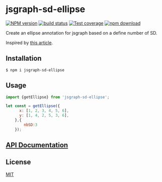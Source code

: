 # jsgraph-sd-ellipse

[![NPM version][npm-image]][npm-url]
[![build status][travis-image]][travis-url]
[![Test coverage][codecov-image]][codecov-url]
[![npm download][download-image]][download-url]

Create an ellipse annotation for jsgraph based on a define number of SD.

Inspired by [this article](https://forums.ni.com/t5/LabVIEW/how-do-I-add-a-95-confidence-ellipse-to-an-XY-scatter-plot/td-p/1285226?profile.language=en).

## Installation

`$ npm i jsgraph-sd-ellipse`

## Usage

```js
import {getEllipse} from 'jsgraph-sd-ellipse';

let const = getEllipse({
      x: [1, 2, 3, 4, 5, 6],
      y: [1, 4, 2, 5, 3, 6],
    },{
        nbSD:3
    });
```

## [API Documentation](https://cheminfo.github.io/jsgraph-sd-ellipse/)

## License

[MIT](./LICENSE)

[npm-image]: https://img.shields.io/npm/v/jsgraph-sd-ellipse.svg?style=flat-square
[npm-url]: https://www.npmjs.com/package/jsgraph-sd-ellipse
[travis-image]: https://img.shields.io/com/travis/cheminfo/jsgraph-sd-ellipse/master.svg?style=flat-square
[travis-url]: https://travis-ci.com/cheminfo/jsgraph-sd-ellipse
[codecov-image]: https://img.shields.io/codecov/c/github/cheminfo/jsgraph-sd-ellipse.svg?style=flat-square
[codecov-url]: https://codecov.io/gh/cheminfo/jsgraph-sd-ellipse
[download-image]: https://img.shields.io/npm/dm/jsgraph-sd-ellipse.svg?style=flat-square
[download-url]: https://www.npmjs.com/package/jsgraph-sd-ellipse
